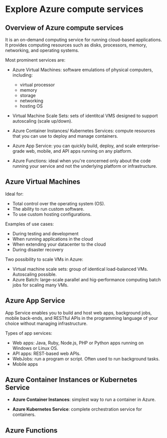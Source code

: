 # Explore Azure compute services

## Overview of Azure compute services  

It is an on-demand computing service for running cloud-based applications.  
It provides computing resources such as disks, processors, memory, networking, and operating systems.  

Most prominent services are:

- Azure Virtual Machines: software emulations of physical computers, including:  
  - virtual processor  
  - memory  
  - storage  
  - networking  
  - hosting OS  

- Virtual Machine Scale Sets: sets of identitcal VMS designed to support autoscaling (scale up/down).  

- Azure Container Instances/ Kubernetes Services: compute resources that you can use to deploy and manage containers.

- Azure App Service: you can quickly build, deploy, and scale enterprise-grade web, mobile, and API apps running on any platform.  

- Azure Functions: ideal when you're concerned only about the code running your service and not the underlying platform or infrastructure.  

## Azure Virtual Machines  

Ideal for:  

- Total control over the operating system (OS).  
- The ability to run custom software.  
- To use custom hosting configurations.  

Examples of use cases:  

- During testing and development  
- When running applications in the cloud  
- When extending your datacenter to the cloud  
- During disaster recovery  

Two possibility to scale VMs in Azure:

- Virtual machine scale sets: group of identical load-balanced VMs. Autoscaling possible.    
- Azure Batch: large-scale parallel and hig-performance computing batch jobs for scaling many VMs.     

## Azure App Service

App Service enables you to build and host web apps, background jobs, mobile back-ends, 
and RESTful APIs in the programming language of your choice without managing infrastructure.  

Types of app services:  

- Web apps: Java, Ruby, Node.js, PHP or Python apps running on Windows or Linux OS.   
- API apps: REST-based web APIs.  
- WebJobs: run a program or script. Often used to run background tasks.  
- Mobile apps  

## Azure Container Instances or Kubernetes Service

- **Azure Container Instances**: simplest way to run a container in Azure.  

- **Azure Kubernetes Service**: complete orchestration service for containers.  

## Azure Functions  